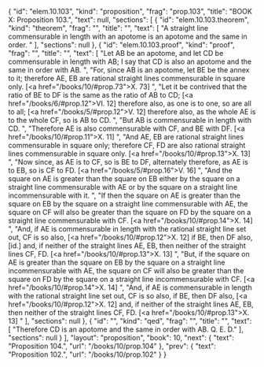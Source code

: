 {
  "id": "elem.10.103",
  "kind": "proposition",
  "frag": "prop.103",
  "title": "BOOK X: Proposition 103.",
  "text": null,
  "sections": [
    {
      "id": "elem.10.103.theorem",
      "kind": "theorem",
      "frag": "",
      "title": "",
      "text": [
        "A straight line commensurable in length with an apotome is an apotome and the same in order. "
      ],
      "sections": null
    },
    {
      "id": "elem.10.103.proof",
      "kind": "proof",
      "frag": "",
      "title": "",
      "text": [
        "Let AB be an apotome, and let CD be commensurable in length with AB;  I say that CD is also an apotome and the same in order with AB. ",
        "For, since AB is an apotome, let BE be the annex to it; therefore AE, EB are rational straight lines commensurable in square only. [<a href=\"/books/10/#prop.73\">X. 73</a>] ",
        "Let it be contrived that the ratio of BE to DF is the same as the ratio of AB to CD; [<a href=\"/books/6/#prop.12\">VI. 12</a>] therefore also, as one is to one, so are all to all; [<a href=\"/books/5/#prop.12\">V. 12</a>] therefore also, as the whole AE is to the whole CF, so is AB to CD. ",
        "But AB is commensurable in length with CD. ",
        "Therefore AE is also commensurable with CF, and BE with DF. [<a href=\"/books/10/#prop.11\">X. 11</a>] ",
        "And AE, EB are rational straight lines commensurable in square only; therefore CF, FD are also rational straight lines commensurable in square only. [<a href=\"/books/10/#prop.13\">X. 13</a>] ",
        "Now since, as AE is to CF, so is BE to DF, alternately therefore, as AE is to EB, so is CF to FD. [<a href=\"/books/5/#prop.16\">V. 16</a>] ",
        "And the square on AE is greater than the square on EB either by the square on a straight line commensurable with AE or by the square on a straight line incommensurable with it. ",
        "If then the square on AE is greater than the square on EB by the square on a straight line commensurable with AE, the square on CF will also be greater than the square on FD by the square on a straight line commensurable with CF. [<a href=\"/books/10/#prop.14\">X. 14</a>] ",
        "And, if AE is commensurable in length with the rational straight line set out, CF is so also, [<a href=\"/books/10/#prop.12\">X. 12</a>] if BE, then DF also, [id.] and, if neither of the straight lines AE, EB, then neither of the straight lines CF, FD. [<a href=\"/books/10/#prop.13\">X. 13</a>] ",
        "But, if the square on AE is greater than the square on EB by the square on a straight line incommensurable with AE, the square on CF will also be greater than the square on FD by the square on a straight line incommensurable with CF. [<a href=\"/books/10/#prop.14\">X. 14</a>] ",
        "And, if AE is commensurable in length with the rational straight line set out, CF is so also, if BE, then DF also, [<a href=\"/books/10/#prop.12\">X. 12</a>] and, if neither of the straight lines AE, EB, then neither of the straight lines CF, FD. [<a href=\"/books/10/#prop.13\">X. 13</a>] "
      ],
      "sections": null
    },
    {
      "id": "",
      "kind": "qed",
      "frag": "",
      "title": "",
      "text": [
        "Therefore CD is an apotome and the same in order with AB. Q. E. D."
      ],
      "sections": null
    }
  ],
  "layout": "proposition",
  "book": 10,
  "next": {
    "text": "Proposition 104.",
    "url": "/books/10/prop.104"
  },
  "prev": {
    "text": "Proposition 102.",
    "url": "/books/10/prop.102"
  }
}
